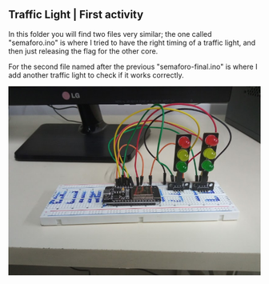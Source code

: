 ## Traffic Light | First activity
In this folder you will find two files very similar; the one called "semaforo.ino" is where I tried to have the right timing of a traffic light, and then just releasing the flag for the other core.

For the second file named after the previous "semaforo-final.ino" is where I add another traffic light to check if it works correctly.

![Image of the protoboard used to test both ".ino" files](https://github.com/FranqitoRK/practicas-esp32/blob/main/imgs/protoboard.jpg)